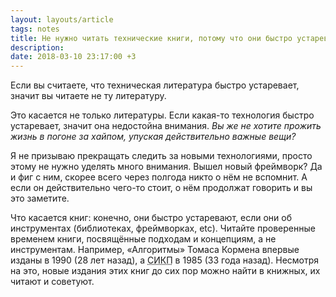 ```yaml
---
layout: layouts/article
tags: notes
title: Не нужно читать технические книги, потому что они быстро устаревают (нет)
description:
date: 2018-03-10 23:17:00 +3
---
```

Если вы считаете, что техническая литература быстро устаревает, значит вы читаете не ту литературу.

Это касается не только литературы. Если какая-то технология быстро устаревает, значит она недостойна внимания. _Вы же не хотите прожить жизнь в погоне за хайпом, упуская действительно важные вещи?_

Я не призываю прекращать следить за новыми технологиями, просто этому не нужно уделять много внимания. Вышел новый фреймворк? Да и фиг с ним, скорее всего через полгода никто о нём не вспомнит. А если он действительно чего-то стоит, о нём продолжат говорить и вы это заметите.

Что касается книг: конечно, они быстро устаревают, если они об инструментах (библиотеках, фреймворках, etc). Читайте проверенные временем книги, посвящённые подходам и концепциям, а не инструментам. Например, «Алгоритмы» Томаса Кормена впервые изданы в 1990 (28 лет назад), а <abbr title="Структура и интерпретация компьютерных программ">СИКП</abbr> в 1985 (33 года назад). Несмотря на это, новые издания этих книг до сих пор можно найти в книжных, их читают и советуют.
